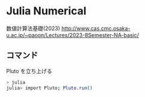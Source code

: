 # Julia Numerical

数値計算法基礎(2023) http://www.cas.cmc.osaka-u.ac.jp/~paoon/Lectures/2023-8Semester-NA-basic/

## コマンド

Pluto を立ち上げる

```bash
> julia
julia> import Pluto; Pluto.run()
```